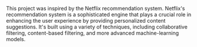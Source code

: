 This project was inspired by the Netflix recommendation system.
Netflix's recommendation system is a sophisticated engine that plays a crucial role in enhancing the user experience by providing personalized content suggestions.
It's built using a variety of techniques, including collaborative filtering, content-based filtering, and more advanced machine-learning models.
